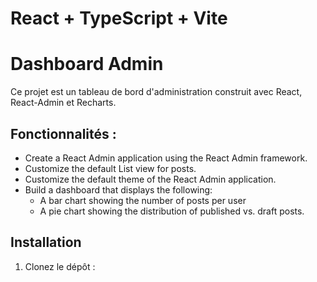 # React + TypeScript + Vite

# Dashboard Admin

Ce projet est un tableau de bord d'administration construit avec React, React-Admin et Recharts.

## Fonctionnalités :
- Create a React Admin application using the React Admin framework.
- Customize the default List view for posts.
- Customize the default theme of the React Admin application.
- Build a dashboard that displays the following:
  - A bar chart showing the number of posts per user
  - A pie chart showing the distribution of published vs. draft posts.


## Installation
1. Clonez le dépôt :

```
